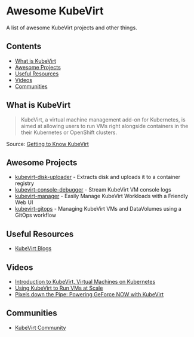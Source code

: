 # Awesome KubeVirt

A list of awesome KubeVirt projects and other things.

## Contents

- [What is KubeVirt](#what-is-kubevirt)
- [Awesome Projects](#awesome-projects)
- [Useful Resources](#useful-resources)
- [Videos](#videos)
- [Communities](#communities)

## What is KubeVirt

> KubeVirt, a virtual machine management add-on for Kubernetes, is aimed at allowing users to run VMs right alongside containers in the their Kubernetes or OpenShift clusters.

Source: [Getting to Know KubeVirt](https://kubernetes.io/blog/2018/05/22/getting-to-know-kubevirt)

## Awesome Projects

- [kubevirt-disk-uploader](https://github.com/codingben/kubevirt-disk-uploader) - Extracts disk and uploads it to a container registry
- [kubevirt-console-debugger](https://github.com/davidvossel/kubevirt-console-debugger) - Stream KubeVirt VM console logs
- [kubevirt-manager](https://github.com/kubevirt-manager/kubevirt-manager) - Easily Manage KubeVirt Workloads with a Friendly Web UI
- [kubevirt-gitops](https://github.com/cwilkers/kubevirt-gitops) - Managing KubeVirt VMs and DataVolumes using a GitOps workflow

## Useful Resources

- [KubeVirt Blogs](https://kubevirt.io/blogs)

## Videos

- [Introduction to KubeVirt, Virtual Machines on Kubernetes](https://www.youtube.com/watch?v=JniNepFJHLs)
- [Using KubeVirt to Run VMs at Scale](https://www.youtube.com/watch?v=zLQA-YUQg1k)
- [Pixels down the Pipe: Powering GeForce NOW with KubeVirt](https://www.youtube.com/watch?v=TJPOR98MKV8)

## Communities

- [KubeVirt Community](https://kubevirt.io/community)

